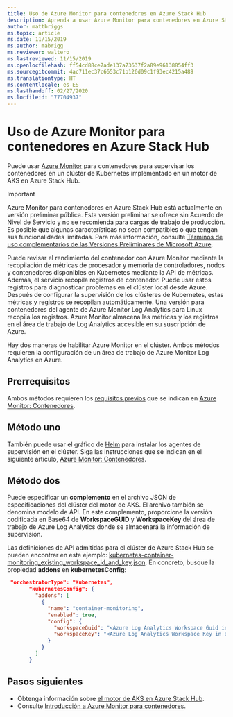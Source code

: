```yaml
---
title: Uso de Azure Monitor para contenedores en Azure Stack Hub
description: Aprenda a usar Azure Monitor para contenedores en Azure Stack Hub.
author: mattbriggs
ms.topic: article
ms.date: 11/15/2019
ms.author: mabrigg
ms.reviewer: waltero
ms.lastreviewed: 11/15/2019
ms.openlocfilehash: ff54cd88ce7ade137a73637f2a89e96138854ff3
ms.sourcegitcommit: 4ac711ec37c6653c71b126d09c1f93ec4215a489
ms.translationtype: HT
ms.contentlocale: es-ES
ms.lasthandoff: 02/27/2020
ms.locfileid: "77704937"
---
```

# <a name="use-azure-monitor-for-containers-on-azure-stack-hub"></a>Uso de Azure Monitor para contenedores en Azure Stack Hub

Puede usar [Azure Monitor](https://docs.microsoft.com/azure/azure-monitor/) para contenedores para supervisar los contenedores en un clúster de Kubernetes implementado en un motor de AKS en Azure Stack Hub. 

> [!IMPORTANT]
> Azure Monitor para contenedores en Azure Stack Hub está actualmente en versión preliminar pública.
> Esta versión preliminar se ofrece sin Acuerdo de Nivel de Servicio y no se recomienda para cargas de trabajo de producción. Es posible que algunas características no sean compatibles o que tengan sus funcionalidades limitadas. Para más información, consulte [Términos de uso complementarios de las Versiones Preliminares de Microsoft Azure](https://azure.microsoft.com/support/legal/preview-supplemental-terms/).

Puede revisar el rendimiento del contenedor con Azure Monitor mediante la recopilación de métricas de procesador y memoria de controladores, nodos y contenedores disponibles en Kubernetes mediante la API de métricas. Además, el servicio recopila registros de contenedor. Puede usar estos registros para diagnosticar problemas en el clúster local desde Azure. Después de configurar la supervisión de los clústeres de Kubernetes, estas métricas y registros se recopilan automáticamente. Una versión para contenedores del agente de Azure Monitor Log Analytics para Linux recopila los registros. Azure Monitor almacena las métricas y los registros en el área de trabajo de Log Analytics accesible en su suscripción de Azure.

Hay dos maneras de habilitar Azure Monitor en el clúster. Ambos métodos requieren la configuración de un área de trabajo de Azure Monitor Log Analytics en Azure.

## <a name="prerequisites"></a>Prerrequisitos

Ambos métodos requieren los [requisitos previos](https://github.com/Helm/charts/tree/master/incubator/azuremonitor-containers#pre-requisites) que se indican en [Azure Monitor: Contenedores](https://github.com/Helm/charts/tree/master/incubator/azuremonitor-containers).

## <a name="method-one"></a>Método uno

También puede usar el gráfico de [Helm](https://helm.sh/) para instalar los agentes de supervisión en el clúster. Siga las instrucciones que se indican en el siguiente artículo, [Azure Monitor: Contenedores](https://github.com/Helm/charts/tree/master/incubator/azuremonitor-containers).

## <a name="method-two"></a>Método dos

Puede especificar un **complemento** en el archivo JSON de especificaciones del clúster del motor de AKS. El archivo también se denomina modelo de API. En este complemento, proporcione la versión codificada en Base64 de **WorkspaceGUID** y **WorkspaceKey** del área de trabajo de Azure Log Analytics donde se almacenará la información de supervisión.

Las definiciones de API admitidas para el clúster de Azure Stack Hub se pueden encontrar en este ejemplo: [kubernetes-container-monitoring_existing_workspace_id_and_key.json](https://github.com/Azure/aks-engine/blob/master/examples/addons/container-monitoring/kubernetes-container-monitoring_existing_workspace_id_and_key.json). En concreto, busque la propiedad **addons** en **kubernetesConfig**:

```JSON  
 "orchestratorType": "Kubernetes",
       "kubernetesConfig": {
         "addons": [
           {
             "name": "container-monitoring",
             "enabled": true,
             "config": {
               "workspaceGuid": "<Azure Log Analytics Workspace Guid in Base-64 encoded>",
               "workspaceKey": "<Azure Log Analytics Workspace Key in Base-64 encoded>"
             }
           }
         ]
       }
```

## <a name="next-steps"></a>Pasos siguientes

- Obtenga información sobre [el motor de AKS en Azure Stack Hub](azure-stack-kubernetes-aks-engine-overview.md).  
- Consulte [Introducción a Azure Monitor para contenedores](https://docs.microsoft.com/azure/azure-monitor/insights/container-insights-overview).
